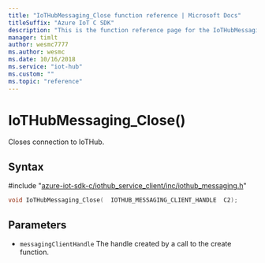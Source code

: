 ```yaml
---                             
title: "IoTHubMessaging_Close function reference | Microsoft Docs" 
titleSuffix: "Azure IoT C SDK"            
description: "This is the function reference page for the IoTHubMessaging_Close() function in the Azure IoT C SDK. This SDK is used with Azure IoT Hub and Azure IoT Hub Device Provisioning Service"            
manager: timlt                 
author: wesmc7777              
ms.author: wesmc               
ms.date: 10/16/2018                    
ms.service: "iot-hub"             
ms.custom: ""                
ms.topic: "reference"        
---                            
```


# IoTHubMessaging_Close()

Closes connection to IoTHub.

## Syntax

\#include "[azure-iot-sdk-c/iothub_service_client/inc/iothub_messaging.h](../iothub-messaging-h.md)"  
```C
void IoTHubMessaging_Close(  IOTHUB_MESSAGING_CLIENT_HANDLE  C2);
```

## Parameters
* `messagingClientHandle` The handle created by a call to the create function.

